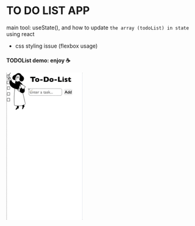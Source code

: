 # TO DO LIST APP
main tool: useState(), and how to update `the array (todoList) in state` using react
+ css styling issue (flexbox usage)


#### TODOList demo: enjoy ☕️
<img src="todolistDemo.gif" width="200">